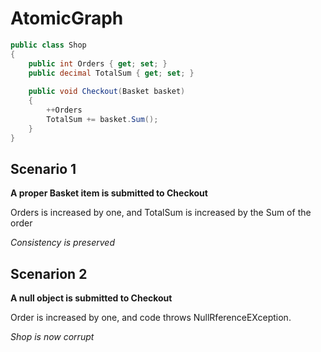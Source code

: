# AtomicGraph

```csharp
public class Shop
{
	public int Orders { get; set; }
	public decimal TotalSum { get; set; }
	
	public void Checkout(Basket basket)
	{
		++Orders
		TotalSum += basket.Sum();
	}
}
```

## Scenario 1
**A proper Basket item is submitted to Checkout**

Orders is increased by one, and TotalSum is increased by the Sum of the order

*Consistency is preserved*


## Scenarion 2

**A null object is submitted to Checkout**

Order is increased by one, and code throws NullRferenceEXception.

*Shop is now corrupt*

